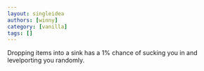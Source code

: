 ```yaml
---
layout: singleidea
authors: [winny]
category: [vanilla]
tags: []
---
```

Dropping items into a sink has a 1% chance of sucking you in and levelporting you randomly.
